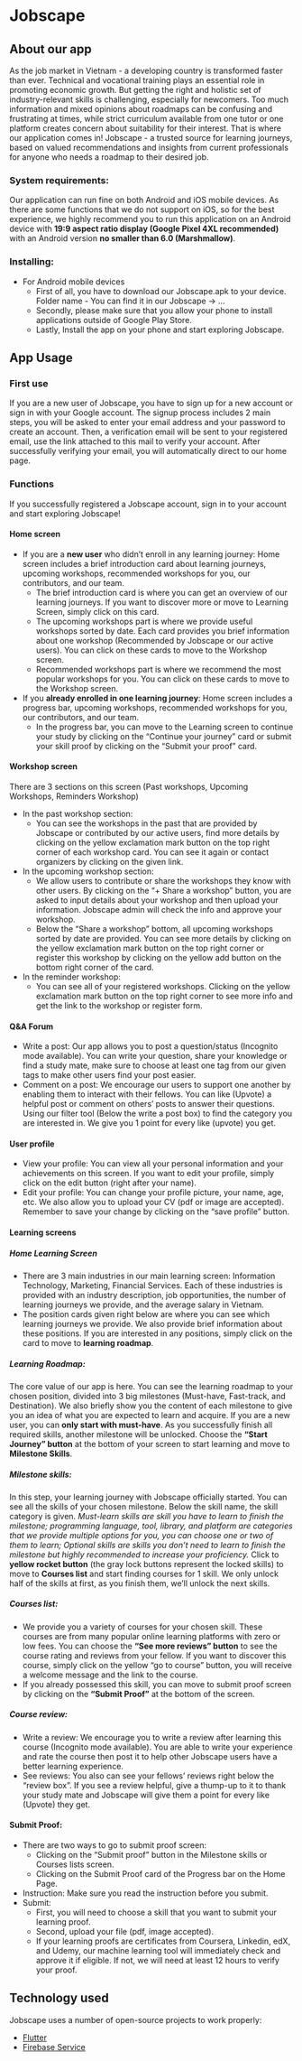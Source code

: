 # Jobscape 

## About our app
As the job market in Vietnam - a developing country is transformed faster than ever. Technical and vocational training plays an essential role in promoting economic growth. But getting the right and holistic set of industry-relevant skills is challenging, especially for newcomers. Too much information and mixed opinions about roadmaps can be confusing and frustrating at times, while strict curriculum available from one tutor or one platform creates concern about suitability for their interest. That is where our application comes in! Jobscape - a trusted source for learning journeys, based on valued recommendations and insights from current professionals for anyone who needs a roadmap to their desired job. 

### System requirements: 
Our application can run fine on both Android and iOS mobile devices. As there are some functions that we do not support on iOS, so for the best experience, we highly recommend you to run this application on an Android device with **19:9 aspect ratio display (Google Pixel 4XL recommended)** with an Android version **no smaller than 6.0 (Marshmallow)**.

### Installing: 
- For Android mobile devices
     - First of all, you have to download our Jobscape.apk to your device. Folder name - You can find it in our Jobscape -> …
     - Secondly, please make sure that you allow your phone to install applications outside of Google Play Store. 
     - Lastly, Install the app on your phone and start exploring Jobscape. 

## App Usage

### First use
If you are a new user of Jobscape, you have to sign up for a new account or sign in with your Google account. The signup process includes 2 main steps, you will be asked to enter your email address and your password to create an account. Then, a verification email will be sent to your registered email, use the link attached to this mail to verify your account. After successfully verifying your email, you will automatically direct to our home page. 
### Functions
If you successfully registered a Jobscape account, sign in to your account and start exploring Jobscape! 
#### Home screen
- If you are a **new user** who didn’t enroll in any learning journey: 
Home screen includes a brief introduction card about learning journeys, upcoming workshops, recommended workshops for you, our contributors, and our team. 
     - The brief introduction card is where you can get an overview of our learning journeys. If you want to discover more or move to Learning Screen, simply click on this card. 
     - The upcoming workshops part is where we provide useful workshops sorted by date. Each card provides you brief information about one workshop (Recommended by Jobscape or our active users). You can click on these cards to move to the Workshop screen. 
     - Recommended workshops part is where we recommend the most popular workshops for you. You can click on these cards to move to the Workshop screen. 
 - If you **already enrolled in one learning journey**: 
Home screen includes a progress bar, upcoming workshops, recommended workshops for you, our contributors, and our team. 
     - In the progress bar, you can move to the Learning screen to continue your study by clicking on the “Continue your journey” card or submit your skill proof by clicking on the “Submit your proof” card. 

#### Workshop screen
There are 3 sections on this screen (Past workshops, Upcoming Workshops, Reminders Workshop) 
- In the past workshop section:
     - You can see the workshops in the past that are provided by Jobscape or contributed by our active users, find more details by clicking on the yellow exclamation mark button on the top right corner of each workshop card. You can see it again or contact organizers by clicking on the given link. 
- In the upcoming workshop section: 
     - We allow users to contribute or share the workshops they know with other users. By clicking on the “+ Share a workshop” button, you are asked to input details about your workshop and then upload your information. Jobscape admin will check the info and approve your workshop. 
     - Below the “Share a workshop” bottom, all upcoming workshops sorted by date are provided. You can see more details by clicking on the yellow exclamation mark button on the top right corner or register this workshop by clicking on the yellow add button on the bottom right corner of the card. 
- In the reminder workshop: 
     - You can see all of your registered workshops. Clicking on the yellow exclamation mark button on the top right corner to see more info and get the link to the workshop or register form. 

#### Q&A Forum 
- Write a post: Our app allows you to post a question/status (Incognito mode available). You can write your question, share your knowledge or find a study mate, make sure to choose at least one tag from our given tags to make other users find your post easier. 
- Comment on a post: We encourage our users to support one another by enabling them to interact with their fellows. You can like (Upvote) a helpful post or comment on others’ posts to answer their questions. Using our filter tool (Below the write a post box) to find the category you are interested in. We give you 1 point for every like (upvote) you get.

#### User profile 
- View your profile: You can view all your personal information and your achievements on this screen. If you want to edit your profile, simply click on the edit button (right after your name). 
- Edit your profile: You can change your profile picture, your name, age, etc. We also allow you to upload your CV (pdf or image are accepted). Remember to save your change by clicking on the “save profile” button.

#### Learning screens
##### Home Learning Screen
- There are 3 main industries in our main learning screen: Information Technology, Marketing, Financial Services. Each of these industries is provided with an industry description, job opportunities, the number of learning journeys we provide, and the average salary in Vietnam. 
- The position cards given right below are where you can see which learning journeys we provide. We also provide brief information about these positions. If you are interested in any positions, simply click on the card to move to **learning roadmap**.
##### Learning Roadmap: 
The core value of our app is here. You can see the learning roadmap to your chosen position, divided into 3 big milestones (Must-have, Fast-track, and Destination). We also briefly show you the content of each milestone to give you an idea of what you are expected to learn and acquire. If you are a new user, you can **only start with must-have**. As you successfully finish all required skills, another milestone will be unlocked. Choose the **“Start Journey” button** at the bottom of your screen to start learning and move to **Milestone Skills**. 
##### Milestone skills: 
In this step, your learning journey with Jobscape officially started. You can see all the skills of your chosen milestone. Below the skill name, the skill category is given. *Must-learn skills are skill you have to learn to finish the milestone; programming language, tool, library, and platform are categories that we provide multiple options for you, you can choose one or two of them to learn; Optional skills are skills you don’t need to learn to finish the milestone but highly recommended to increase your proficiency.* Click to **yellow rocket button** (the gray lock buttons represent the locked skills) to move to **Courses list** and start finding courses for 1 skill. We only unlock half of the skills at first, as you finish them, we’ll unlock the next skills.
##### Courses list: 
- We provide you a variety of courses for your chosen skill. These courses are from many popular online learning platforms with zero or low fees. You can choose the **“See more reviews” button** to see the course rating and reviews from your fellow. If you want to discover this course, simply click on the yellow “go to course” button, you will receive a welcome message and the link to the course. 
- If you already possessed this skill, you can move to submit proof screen by clicking on the **“Submit Proof”** at the bottom of the screen.

##### Course review: 
- Write a review: We encourage you to write a review after learning this course (Incognito mode available). You are able to write your experience and rate the course then post it to help other Jobscape users have a better learning experience. 
- See reviews: You also can see your fellows’ reviews right below the “review box”. If you see a review helpful, give a thump-up to it to thank your study mate and Jobscape will give them a point for every like (Upvote) they get. 

#### Submit Proof: 
- There are two ways to go to submit proof screen: 
     - Clicking on the “Submit proof” button in the Milestone skills or Courses lists screen. 
     - Clicking on the Submit Proof card of the Progress bar on the Home Page. 
- Instruction: Make sure you read the instruction before you submit. 
- Submit: 
     - First, you will need to choose a skill that you want to submit your learning proof. 
     - Second, upload your file (pdf, image accepted). 
     - If your learning proofs are certificates from Coursera, Linkedin, edX, and Udemy,  our machine learning tool will immediately check and approve it if eligible. If not, we will need at least 12 hours to verify your proof. 

## Technology used
Jobscape uses a number of open-source projects to work properly: 
- [Flutter](https://flutter.dev/)
- [Firebase Service](https://firebase.google.com/)
